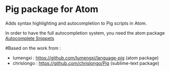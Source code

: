 # Pig package for Atom

Adds syntax highlighting and autocompletion to Pig scripts in Atom.

In order to have the full autocompletion system, you need the atom package [Autocomplete Snippets](https://atom.io/packages/autocomplete-snippets) 

#Based on the work from :

- lumengxi : https://github.com/lumengxi/language-pig (atom package)
- chrislongo : https://github.com/chrislongo/Pig (sublime-text package)
